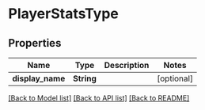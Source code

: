 # PlayerStatsType

## Properties

Name | Type | Description | Notes
------------ | ------------- | ------------- | -------------
**display_name** | **String** |  | [optional] 

[[Back to Model list]](../README.md#documentation-for-models) [[Back to API list]](../README.md#documentation-for-api-endpoints) [[Back to README]](../README.md)


